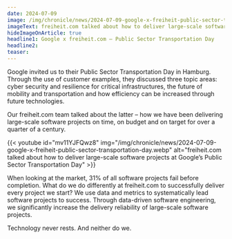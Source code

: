 ```yaml
---
date: 2024-07-09
image: /img/chronicle/news/2024-07-09-google-x-freiheit-public-sector-transportation-day.webp
imageText: freiheit.com talked about how to deliver large-scale software projects at Google’s Public Sector Transportation Day
hideImageOnArticle: true
headline1: Google x freiheit.com – Public Sector Transportation Day
headline2:
teaser:
---
```


Google invited us to their Public Sector Transportation Day in Hamburg. Through the use of customer examples, they discussed three topic areas: cyber security and resilience for critical infrastructures, the future of mobility and transportation and how efficiency can be increased through future technologies.

Our freiheit.com team talked about the latter – how we have been delivering large-scale software projects on time, on budget and on target for over a quarter of a century.

{{< youtube id="mv11YJFQwz8" img="/img/chronicle/news/2024-07-09-google-x-freiheit-public-sector-transportation-day.webp" alt="freiheit.com talked about how to deliver large-scale software projects at Google’s Public Sector Transportation Day" >}}

When looking at the market, 31% of all software projects fail before completion.
What do we do differently at freiheit.com to successfully deliver every project we start? We use data and metrics to systematically lead software projects to success. Through data-driven software engineering, we significantly increase the delivery reliability of large-scale software projects.

Technology never rests. And neither do we.
